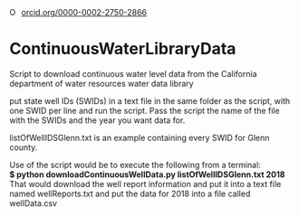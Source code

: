 <div itemscope itemtype="https://schema.org/Person"><a itemprop="sameAs" content="https://orcid.org/0000-0002-2750-2866" href="https://orcid.org/0000-0002-2750-2866" target="orcid.widget" rel="noopener noreferrer" style="vertical-align:top;"><img src="https://orcid.org/sites/default/files/images/orcid_16x16.png" style="width:1em;margin-right:.5em;" alt="ORCID iD icon">orcid.org/0000-0002-2750-2866</a></div>

# ContinuousWaterLibraryData
Script to download continuous water level data from the California department of water resources water data library

put state well IDs (SWIDs) in a text file in the same folder as the script, with one SWID per line and run the script.
Pass the script the name of the file with the SWIDs and the year you want data for.

listOfWellIDSGlenn.txt is an example containing every SWID for Glenn county.

Use of the script would be to execute the following from a terminal:<br/>
**$ python downloadContinuousWellData.py listOfWellIDSGlenn.txt 2018<br/>**
That would download the well report information and put it into a text file named wellReports.txt and put the
data for 2018 into a file called wellData.csv
